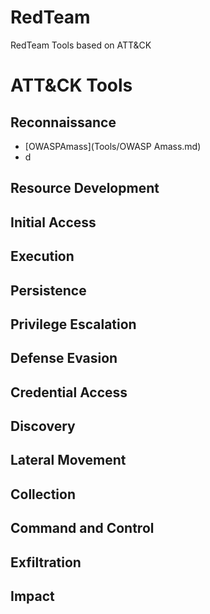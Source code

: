 # RedTeam
RedTeam Tools based on ATT&amp;CK


# ATT&CK Tools
## Reconnaissance
- [OWASPAmass](Tools/OWASP Amass.md)
- d

## Resource Development
## Initial Access
## Execution
## Persistence
## Privilege Escalation
## Defense Evasion
## Credential Access
## Discovery
## Lateral Movement
## Collection
## Command and Control
## Exfiltration
## Impact
